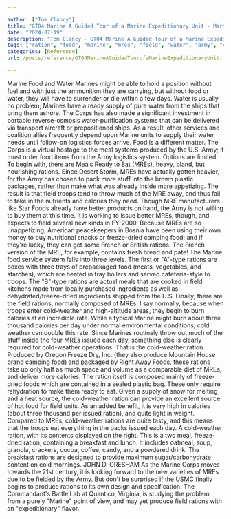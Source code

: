 ```yaml
---

author: ["Tom Clancy"]
title: "GT04 Marine A Guided Tour of a Marine Expeditionary Unit - Marine_split_056.html"
date: "2024-07-19"
description: "Tom Clancy - GT04 Marine A Guided Tour of a Marine Expeditionary Unit"
tags: ["ration", "food", "marine", "mres", "field", "water", "army", "calorie", "day", "system", "meal", "troop", "three", "ready", "supply", "corp", "begin", "eat", "much", "mre", "issued", "produce", "might", "without", "problem"]
categories: [Reference]
url: /posts/reference/GT04MarineAGuidedTourofaMarineExpeditionaryUnit-marinesplit056html

---
```



Marine
Food and Water
Marines might be able to hold a position without fuel and with just the ammunition they are carrying, but without food or water, they will have to surrender or die within a few days. Water is usually no problem; Marines have a ready supply of pure water from the ships that bring them ashore. The Corps has also made a significant investment in portable reverse-osmosis water-purification systems that can be delivered via transport aircraft or prepositioned ships. As a result, other services and coalition allies frequently depend upon Marine units to supply their water needs until follow-on logistics forces arrive.
Food is a different matter. The Corps is a virtual hostage to the meal systems produced by the U.S. Army; it must order food items from the Army logistics system. Options are limited. To begin with, there are Meals Ready to Eat (MREs), heavy, bland, but nourishing rations. Since Desert Storm, MREs have actually gotten heavier, for the Army has chosen to pack more stuff into the brown plastic packages, rather than make what was already inside more appetizing. The result is that field troops tend to throw much of the MRE away, and thus fail to take in the nutrients and calories they need. Though MRE manufacturers like Star Foods already have better products on hand, the Army is not willing to buy them at this time. It is working to issue better MREs, though, and expects to field several new kinds in FY-2000. Because MREs are so unappetizing, American peacekeepers in Bosnia have been using their own money to buy nutritional snacks or freeze-dried camping food; and if they're lucky, they can get some French or British rations. The French version of the MRE, for example, contains fresh bread and pate!
The Marine food service system falls into three levels. The first or "A"-type rations are boxes with three trays of prepackaged food (meats, vegetables, and starches), which are heated in tray boilers and served cafeteria-style to troops. The "B"-type rations are actual meals that are cooked in field kitchens made from locally purchased ingredients as well as dehydrated/freeze-dried ingredients shipped from the U.S. Finally, there are the field rations, normally composed of MREs. I say normally, because when troops enter cold-weather and high-altitude areas, they begin to burn calories at an incredible rate. While a typical Marine might burn about three thousand calories per day under normal environmental conditions, cold weather can double this rate. Since Marines routinely throw out much of the stuff inside the four MREs issued each day, something else is clearly required for cold-weather operations. That is the cold-weather ration. Produced by Oregon Freeze Dry, Inc. (they also produce Mountain House brand camping food) and packaged by Right Away Foods, these rations take up only half as much space and volume as a comparable diet of MREs, and deliver more calories. The ration itself is composed mainly of freeze-dried foods which are contained in a sealed plastic bag. These only require rehydration to make them ready to eat. Given a supply of snow for melting and a heat source, the cold-weather ration can provide an excellent source of hot food for field units. As an added benefit, it is very high in calories (about three thousand per issued ration), and quite light in weight. Compared to MREs, cold-weather rations are quite tasty, and this means that the troops eat everything in the packs issued each day.
A cold-weather ration, with its contents displayed on the right. This is a two meal, freeze-dried ration, containing a breakfast and lunch. It includes oatmeal, soup, granola, crackers, cocoa, coffee, candy, and a powdered drink. The breakfast rations are designed to provide maximum sugar/carbohydrate content on cold mornings.
JOHN D. GRESHAM
As the Marine Corps moves towards the 21st century, it is looking forward to the new varieties of MREs due to be fielded by the Army. But don't be surprised if the USMC finally begins to produce rations to its own design and specification. The Commandant's Battle Lab at Quantico, Virginia, is studying the problem from a purely "Marine" point of view, and may yet produce field rations with an "expeditionary" flavor.
